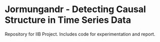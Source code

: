 # Jormungandr - Detecting Causal Structure in Time Series Data

Repository for IIB Project. Includes code for experimentation and report.
